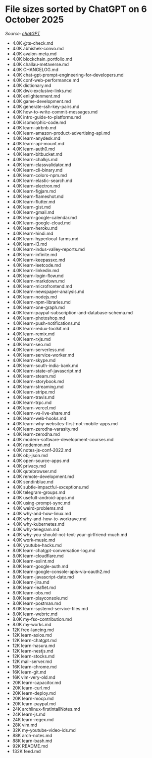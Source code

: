 # File sizes sorted by ChatGPT on 6 October 2025

_Source: [chatGPT](https://chatgpt.com/c/68e3cf3f-1218-8320-b917-fbd5821615a7)_

- 4.0K @ts-check.md
- 4.0K abhishek-convo.md
- 4.0K avalon-meta.md
- 4.0K blockchain_portfolio.md
- 4.0K challau-metaverse.md
- 4.0K CHANGELOG.md
- 4.0K chat-gpt-prompt-engineering-for-developers.md
- 4.0K conf-web-performance.md
- 4.0K dictionary.md
- 4.0K dwk-exclusive-links.md
- 4.0K enlightenment.md
- 4.0K game-development.md
- 4.0K generate-ssh-key-pairs.md
- 4.0K how-to-write-commit-messages.md
- 4.0K intro-guide-to-platforms.md
- 4.0K isomorphic-code.md
- 4.0K learn-airbnb.md
- 4.0K learn-amazon-product-advertising-api.md
- 4.0K learn-anydesk.md
- 4.0K learn-api-mount.md
- 4.0K learn-auth0.md
- 4.0K learn-bitbucket.md
- 4.0K learn-chalkjs.md
- 4.0K learn-classvalidator.md
- 4.0K learn-cli-binary.md
- 4.0K learn-colors-npm.md
- 4.0K learn-elastic-search.md
- 4.0K learn-electron.md
- 4.0K learn-figjam.md
- 4.0K learn-flameshot.md
- 4.0K learn-flutter.md
- 4.0K learn-gist.md
- 4.0K learn-gmail.md
- 4.0K learn-google-calendar.md
- 4.0K learn-google-cloud.md
- 4.0K learn-heroku.md
- 4.0K learn-hindi.md
- 4.0K learn-hyperlocal-farms.md
- 4.0K learn-i3.md
- 4.0K learn-indus-valley-reports.md
- 4.0K learn-infinite.md
- 4.0K learn-keepassxc.md
- 4.0K learn-leetcode.md
- 4.0K learn-linkedin.md
- 4.0K learn-login-flow.md
- 4.0K learn-markdown.md
- 4.0K learn-microfrontend.md
- 4.0K learn-newspaper-analysis.md
- 4.0K learn-nodejs.md
- 4.0K learn-npm-libraries.md
- 4.0K learn-one-graph.md
- 4.0K learn-paypal-subscription-and-database-schema.md
- 4.0K learn-photoshop.md
- 4.0K learn-push-notifications.md
- 4.0K learn-redux-toolkit.md
- 4.0K learn-remix.md
- 4.0K learn-rxjs.md
- 4.0K learn-seo.md
- 4.0K learn-serverless.md
- 4.0K learn-service-worker.md
- 4.0K learn-skype.md
- 4.0K learn-south-india-bank.md
- 4.0K learn-state-of-javascript.md
- 4.0K learn-steam.md
- 4.0K learn-storybook.md
- 4.0K learn-streaming.md
- 4.0K learn-stripe.md
- 4.0K learn-travis.md
- 4.0K learn-trpc.md
- 4.0K learn-vercel.md
- 4.0K learn-vs-live-share.md
- 4.0K learn-web-hooks.md
- 4.0K learn-why-websites-first-not-mobile-apps.md
- 4.0K learn-zerodha-varasity.md
- 4.0K learn-zerodha.md
- 4.0K modern-software-development-courses.md
- 4.0K nodemon.md
- 4.0K notes-js-conf-2022.md
- 4.0K obj-json.md
- 4.0K open-source-apps.md
- 4.0K privacy.md
- 4.0K qutebrowser.md
- 4.0K remote-development.md
- 4.0K sendinblue.md
- 4.0K subtle-impactful-exceptions.md
- 4.0K telegram-groups.md
- 4.0K usefult-android-apps.md
- 4.0K using-prompt-sync.md
- 4.0K weird-problems.md
- 4.0K why-and-how-linux.md
- 4.0K why-and-how-to-workrave.md
- 4.0K why-kubernetes.md
- 4.0K why-telegram.md
- 4.0K why-you-should-not-text-your-girlfriend-much.md
- 4.0K work-music.md
- 4.0K youtube-hacks.md
- 8.0K learn-chatgpt-conversation-log.md
- 8.0K learn-cloudflare.md
- 8.0K learn-eslint.md
- 8.0K learn-google-auth.md
- 8.0K learn-google-console-apis-via-oauth2.md
- 8.0K learn-javascript-date.md
- 8.0K learn-jira.md
- 8.0K learn-leaflet.md
- 8.0K learn-obs.md
- 8.0K learn-playconsole.md
- 8.0K learn-postman.md
- 8.0K learn-systemd-service-files.md
- 8.0K learn-webrtc.md
- 8.0K my-fso-contribution.md
- 8.0K my-works.md
- 12K free-lancing.md
- 12K learn-axios.md
- 12K learn-chatgpt.md
- 12K learn-hasura.md
- 12K learn-nestjs.md
- 12K learn-stocks.md
- 12K mail-server.md
- 16K learn-chrome.md
- 16K learn-git.md
- 16K vim-very-old.md
- 20K learn-capacitor.md
- 20K learn-curl.md
- 20K learn-deploy.md
- 20K learn-mocp.md
- 20K learn-paypal.md
- 24K archlinux-firstIntallNotes.md
- 24K learn-js.md
- 24K learn-regex.md
- 28K vim.md
- 32K my-youtube-video-ids.md
- 88K arch-notes.md
- 88K learn-bash.md
- 92K README.md
- 132K feed.md
